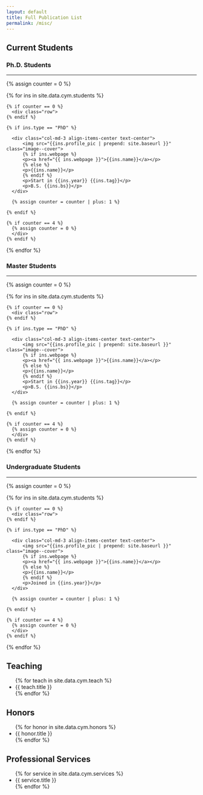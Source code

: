 ```yaml
---
layout: default
title: Full Publication List
permalink: /misc/
---
```

<!-- <h2>Current Students</h2>
<ul style="overflow: hidden">
{% for stu in site.data.cym.stu %}
  <li>{{ stu.title }}</li>
{% endfor %}
</ul> -->

<div class="container mt-4">
  <h2>Current Students</h2>

  <h3>Ph.D. Students</h3>
  <hr>
  {% assign counter = 0 %}

  {% for ins in site.data.cym.students %}
    
    {% if counter == 0 %}
      <div class="row">
    {% endif %}

    {% if ins.type == "PhD" %}

      <div class="col-md-3 align-items-center text-center">
          <img src="{{ins.profile_pic | prepend: site.baseurl }}" class="image--cover">
          {% if ins.webpage %}
          <p><a href="{{ ins.webpage }}">{{ins.name}}</a></p>
          {% else %}
          <p>{{ins.name}}</p>
          {% endif %}
          <p>Start in {{ins.year}} {{ins.tag}}</p>
          <p>B.S. {{ins.bs}}</p>
      </div>

      {% assign counter = counter | plus: 1 %}

    {% endif %}

    {% if counter == 4 %}
      {% assign counter = 0 %}
      </div>
    {% endif %}
  {% endfor %}

  <h3>Master Students</h3>
  <hr>
  {% assign counter = 0 %}

  {% for ins in site.data.cym.students %}
    
    {% if counter == 0 %}
      <div class="row">
    {% endif %}

    {% if ins.type == "PhD" %}

      <div class="col-md-3 align-items-center text-center">
          <img src="{{ins.profile_pic | prepend: site.baseurl }}" class="image--cover">
          {% if ins.webpage %}
          <p><a href="{{ ins.webpage }}">{{ins.name}}</a></p>
          {% else %}
          <p>{{ins.name}}</p>
          {% endif %}
          <p>Start in {{ins.year}} {{ins.tag}}</p>
          <p>B.S. {{ins.bs}}</p>
      </div>

      {% assign counter = counter | plus: 1 %}

    {% endif %}

    {% if counter == 4 %}
      {% assign counter = 0 %}
      </div>
    {% endif %}
  {% endfor %}

  <h3>Undergraduate Students</h3>
  <hr>
  {% assign counter = 0 %}

  {% for ins in site.data.cym.students %}
    
    {% if counter == 0 %}
      <div class="row">
    {% endif %}

    {% if ins.type == "PhD" %}

      <div class="col-md-3 align-items-center text-center">
          <img src="{{ins.profile_pic | prepend: site.baseurl }}" class="image--cover">
          {% if ins.webpage %}
          <p><a href="{{ ins.webpage }}">{{ins.name}}</a></p>
          {% else %}
          <p>{{ins.name}}</p>
          {% endif %}
          <p>Joined in {{ins.year}}</p>
      </div>

      {% assign counter = counter | plus: 1 %}

    {% endif %}

    {% if counter == 4 %}
      {% assign counter = 0 %}
      </div>
    {% endif %}
  {% endfor %}
</div>

<h2>Teaching</h2>
<ul style="overflow: hidden">
{% for teach in site.data.cym.teach %}
  <li>{{ teach.title }}</li>
{% endfor %}
</ul>

<h2>Honors</h2>

<ul style="overflow: hidden">
{% for honor in site.data.cym.honors %}
  <li>{{ honor.title }}</li>
{% endfor %}
</ul>

<!-- 
<h2>Invited Talks</h2>

<ul style="overflow: hidden">
{% for talk in site.data.cym.talks %}
  <li>{{ talk.title }}</li>
{% endfor %}
</ul> -->


<h2>Professional Services</h2>

<ul style="overflow: hidden">
{% for service in site.data.cym.services %}
  <li>{{ service.title }}</li>
{% endfor %}
</ul>